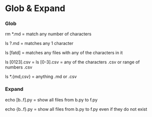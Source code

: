 # Glob & Expand

### Glob

rm \*.md = match any number of characters

ls ?.md = matches any 1 character

ls \[fatd\] = matches any files with any of the characters in it

ls \[0123\].csv = ls \[0-3\].csv = any of the characters .csv or range of numbers .csv

ls \*.{md,csv} = anything .md or .csv

### Expand

echo \[b..f\].py = show all files from b.py to f.py

echo {b..f}.py = show all files from b.py to f.py even if they do not exist

